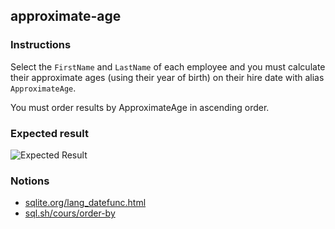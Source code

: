 ## approximate-age

### Instructions

Select the `FirstName` and `LastName` of each employee and you must calculate their approximate ages (using their year of birth) on their hire date with alias `ApproximateAge`.

You must order results by ApproximateAge in ascending order.

### Expected result

![Expected Result](https://thomaslenaour.github.io/ytrack/subjects/approximate-age/expected.png)

### Notions

- [sqlite.org/lang_datefunc.html](https://www.sqlite.org/lang_datefunc.html)
- [sql.sh/cours/order-by](https://sql.sh/cours/order-by)
